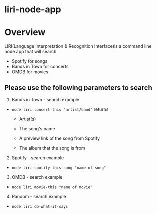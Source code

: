 # liri-node-app

# Overview
LIRI(Language Interpretation & Recognition Interface)is a command line node app that will search
* Spotify for songs 
* Bands in Town for concerts 
* OMDB for movies 


## Please use the following parameters to search

1. Bands in Town - search example
* `node liri concert-this "artist/band"`
    returns
     * Artist(s)

     * The song's name

     * A preview link of the song from Spotify

     * The album that the song is from
2. Spotify - search example
* `node liri spotify-this-song "name of song"`
3. OMDB - search example
* `node liri movie-this "name of movie"`
4. Random - search example
* `node liri do-what-it-says`